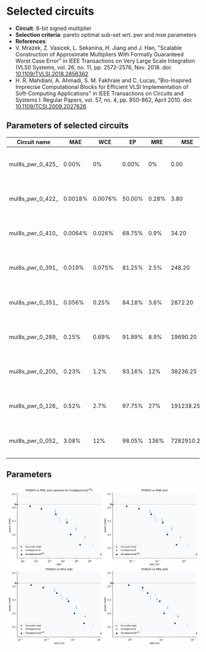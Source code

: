
Selected circuits
===================
 - **Circuit**: 8-bit signed multiplier
 - **Selection criteria**: pareto optimal sub-set wrt. pwr and mse parameters
 - **References**: 
  - V. Mrazek, Z. Vasicek, L. Sekanina, H. Jiang and J. Han, "Scalable Construction of Approximate Multipliers With Formally Guaranteed Worst Case Error" in IEEE Transactions on Very Large Scale Integration (VLSI) Systems, vol. 26, no. 11, pp. 2572-2576, Nov. 2018. doi: [10.1109/TVLSI.2018.2856362](https://dx.doi.org/10.1109/TVLSI.2018.2856362)
  - H. R. Mahdiani, A. Ahmadi, S. M. Fakhraie and C. Lucas, "Bio-Inspired Imprecise Computational Blocks for Efficient VLSI Implementation of Soft-Computing Applications" in IEEE Transactions on Circuits and Systems I: Regular Papers, vol. 57, no. 4, pp. 850-862, April 2010. doi: [10.1109/TCSI.2009.2027626](https://dx.doi.org/10.1109/TCSI.2009.2027626)


Parameters of selected circuits
----------------------------

| Circuit name | MAE | WCE | EP | MRE | MSE | Download |
| --- |  --- | --- | --- | --- | --- | --- | 
| mul8s_pwr_0_425_ | 0.00% | 0% | 0.00% | 0% | 0.00 |  [[Verilog generic](mul8s_pwr_0_425__gen.v)] [[Verilog PDK45](mul8s_pwr_0_425__pdk45.v)]  [[C](mul8s_pwr_0_425_.c)] |
| mul8s_pwr_0_422_ | 0.0018% | 0.0076% | 50.00% | 0.28% | 3.80 |  [[Verilog generic](mul8s_pwr_0_422__gen.v)] [[Verilog PDK45](mul8s_pwr_0_422__pdk45.v)]  [[C](mul8s_pwr_0_422_.c)] |
| mul8s_pwr_0_410_ | 0.0064% | 0.026% | 68.75% | 0.9% | 34.20 |  [[Verilog generic](mul8s_pwr_0_410__gen.v)] [[Verilog PDK45](mul8s_pwr_0_410__pdk45.v)]  [[C](mul8s_pwr_0_410_.c)] |
| mul8s_pwr_0_391_ | 0.019% | 0.075% | 81.25% | 2.5% | 248.20 |  [[Verilog generic](mul8s_pwr_0_391__gen.v)] [[Verilog PDK45](mul8s_pwr_0_391__pdk45.v)]  [[C](mul8s_pwr_0_391_.c)] |
| mul8s_pwr_0_351_ | 0.056% | 0.25% | 84.18% | 3.6% | 2872.20 |  [[Verilog generic](mul8s_pwr_0_351__gen.v)] [[Verilog PDK45](mul8s_pwr_0_351__pdk45.v)]  [[C](mul8s_pwr_0_351_.c)] |
| mul8s_pwr_0_289_ | 0.15% | 0.69% | 91.89% | 8.9% | 19690.20 |  [[Verilog generic](mul8s_pwr_0_289__gen.v)] [[Verilog PDK45](mul8s_pwr_0_289__pdk45.v)]  [[C](mul8s_pwr_0_289_.c)] |
| mul8s_pwr_0_200_ | 0.23% | 1.2% | 93.16% | 12% | 38236.25 |  [[Verilog generic](mul8s_pwr_0_200__gen.v)] [[Verilog PDK45](mul8s_pwr_0_200__pdk45.v)]  [[C](mul8s_pwr_0_200_.c)] |
| mul8s_pwr_0_126_ | 0.52% | 2.7% | 97.75% | 27% | 191238.25 |  [[Verilog generic](mul8s_pwr_0_126__gen.v)] [[Verilog PDK45](mul8s_pwr_0_126__pdk45.v)]  [[C](mul8s_pwr_0_126_.c)] |
| mul8s_pwr_0_052_ | 3.08% | 12% | 98.05% | 136% | 7282910.20 |  [[Verilog generic](mul8s_pwr_0_052__gen.v)] [[Verilog PDK45](mul8s_pwr_0_052__pdk45.v)]  [[C](mul8s_pwr_0_052_.c)] |
    
Parameters
--------------
![Parameters figure](fig.png)
             